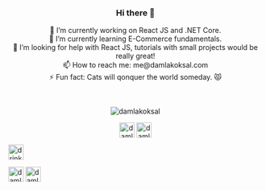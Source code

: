 <h3 align="center">Hi there 👋</h3>


<p align="center"> 
🔭 I’m currently working on React JS and .NET Core.<br/>
🌱 I’m currently learning E-Commerce fundamentals.<br/>
🤔 I’m looking for help with React JS, tutorials with small projects would be really great!<br/>
📫 How to reach me: me@damlakoksal.com<br/>
⚡ Fun fact: Cats will qonquer the world someday. 😾</p>
</p>
<br/>
 <p align="center" > 
  <img class="image" src="https://github-readme-stats.vercel.app/api?username=damlakoksal&show_icons=true&theme=tokyonight" alt="damlakoksal"/>
 </p>
<p align="center">
<a href="https://twitter.com/damlakoksal" target="blank"><img align="center" src="https://cdn.jsdelivr.net/npm/simple-icons@3.0.1/icons/twitter.svg" alt="damlakoksal" height="30" width="30" /></a>
<a href="https://linkedin.com/in/damlakoksal" target="blank"><img align="center" src="https://cdn.jsdelivr.net/npm/simple-icons@3.0.1/icons/linkedin.svg" alt="damlakoksal" height="30" width="30" /></a>
  
<a href="https://instagram.com/drinkingmyjava" target="blank"><img align="center" src="https://cdn.jsdelivr.net/npm/simple-icons@3.0.1/icons/instagram.svg" alt="drinkingmyjava" height="30" width="30" /></a>


<a href="https://stackoverflow.com/users/9434655/damla-kÖksal" target="blank"><img align="center" src="https://cdn.jsdelivr.net/npm/simple-icons@3.0.1/icons/stackoverflow.svg" alt="damlakoksal" height="30" width="30" /></a>
<a href="https://codepen.io/damlakoksal" target="blank"><img align="center" src="https://cdn.jsdelivr.net/npm/simple-icons@3.0.1/icons/codepen.svg" alt="damlakoksal" height="30" width="30" /></a>
</p>

